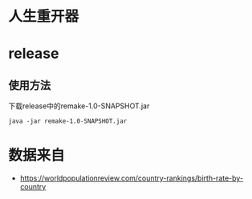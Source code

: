 # 人生重开器

# release
## 使用方法
下载release中的remake-1.0-SNAPSHOT.jar

`java -jar remake-1.0-SNAPSHOT.jar`
# 数据来自
- https://worldpopulationreview.com/country-rankings/birth-rate-by-country
